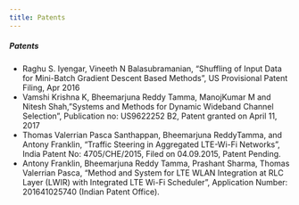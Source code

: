```yaml
---
title: Patents
---
```

##### **Patents**
* Raghu S. Iyengar, Vineeth N Balasubramanian, “Shuffling of Input Data for Mini-Batch Gradient Descent Based Methods”, US Provisional Patent Filing, Apr 2016
* Vamshi Krishna K, Bheemarjuna Reddy Tamma, ManojKumar M and Nitesh Shah,”Systems and Methods for Dynamic Wideband Channel Selection”, Publication no: US9622252 B2, Patent granted on April 11, 2017
* Thomas Valerrian Pasca Santhappan, Bheemarjuna ReddyTamma, and Antony Franklin, “Traffic Steering in Aggregated LTE-Wi-Fi Networks”, India Patent No: 4705/CHE/2015,  Filed on 04.09.2015, Patent Pending.
* Antony Franklin, Bheemarjuna Reddy Tamma, Prashant Sharma, Thomas Valerrian Pasca, “Method and System for LTE WLAN Integration at RLC Layer (LWIR) with Integrated LTE Wi-Fi Scheduler”, Application Number: 201641025740 (Indian Patent Office).